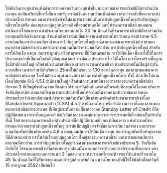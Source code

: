 ให้หักเงินกองทุนส่วนเพิ่มดังกล่าวออกจากเงินกองทุนทั้งสิ้น และหากธนาคารพาณิชย์มีอัตราส่วนเงินกองทุน
ต่อสินทรัพย์เสี่ยงทั้งสิ้นภายหลังการหักเงินกองทุนส่วนเพิ่มดังกล่าวต่ำกว่าระดับที่ธนาคารแห่งประเทศไทย
กำหนด ธนาคารพาณิชย์จะไม่สามารถขอผ่อนผันการกำกับลูกหนี้รายใหญ่สำหรับกลุ่มลูกหนี้รายใหม่หรือ
ต่ออายุของกลุ่มลูกหนี้รายเดิมที่ครบกำหนดได้ และให้ธนาคารพาณิชย์เสนอแผนดำเนินการให้ธนาคาร
แห่งประเทศไทยทราบภายใน 30 วัน นับแต่วันที่ธนาคารพาณิชย์มีอัตราส่วนเงินกองทุนหลังหักเงินกองทุน
ส่วนเพิ่มต่ำกว่าระดับที่ธนาคารแห่งประเทศไทยกำหนด
ต่างประเทศ
4.5 การผ่อนผันการคำนวณอัตราส่วนการกำกับลูกหนี้รายใหญ่กรณีสาขาของธนาคารพาณิชย์
สาขาของธนาคารพาณิชย์ต่างประเทศสามารถขอผ่อนผันการคำนวณอัตราส่วน
การกำกับลูกหนี้รายใหญ่ สำหรับการให้สินเชื่อ ลงทุน ก่อภาระผูกพัน หรือทำธุรกรรมที่มีลักษณะคล้าย
การให้สินเชื่อ เพื่อนำไปใช้ในการประกอบธุรกิจที่เป็นกลไกสำคัญต่อยุทธศาสตร์การพัฒนาประเทศ หรือ
ใช้ในโครงการโครงสร้างพื้นฐาน ซึ่งมีสำนักงานใหญ่ หรือสำนักงานสาขาอื่นของสาขาของธนาคารพาณิชย์
ต่างประเทศนั้นเป็นผู้ประกันความเสี่ยง เฉพาะส่วนที่เกินร้อยละ 25 แต่ไม่เกินร้อยละ 100 ของเงินกองทุน
ของสาขาของธนาคารพาณิชย์ต่างประเทศ โดยไม่ต้องนำมาคำนวณอัตราส่วนการกำกับลูกหนี้รายใหญ่
ทั้งนี้ ต้องเป็นไปตามเงื่อนไขทุกข้อ ดังนี้
4.5.1 สำนักงานใหญ่ หรือสำนักงานสาขาอื่นของสาขาของธนาคารพาณิชย์ต่างประเทศ
3
ที่เป็นผู้ประกันความเสี่ยงต้องได้รับการจัดอันดับเครดิตเป็นระดับที่ลงทุนได้โดยสถาบันการจัดอันดับเครดิต
ภายนอกที่ธนาคารแห่งประเทศไทยให้ความเห็นชอบตามประกาศธนาคารแห่งประเทศไทยว่าด้วยหลักเกณฑ์
การคำนวณสินทรัพย์เสี่ยงด้านเครดิตสำหรับธนาคารพาณิชย์โดย Standardised Approach (วิธี SA)
4.5.2 สํานักงานใหญ่ หรือสํานักงานสาขาอื่นของสาขาของธนาคารพาณิชย์ต่างประเทศ
ที่เป็นผู้ประกันความเสี่ยงต้องออก Standby Letter of Credit ที่ถือปฏิบัติตามแนวทางหรือกฎเกณฑ์
ข้อบังคับสากลขององค์กรกลางระหว่างประเทศที่เกี่ยวข้องเป็นประกัน
ทั้งนี้ ให้สาขาของธนาคารพาณิชย์ต่างประเทศถือปฏิบัติตามหลักเกณฑ์ที่ธนาคาร
แห่งประเทศไทยกำหนดว่าด้วยการกำกับลูกหนี้รายใหญ่ การบันทึกบัญชี การจัดชั้นและการกันเงินสำรอง
และการคานวณสินทรัพย์เสี่ยงด้านเครดิต
4.6 การขอผ่อนผันการให้สินเชื่อ ลงทุน ก่อภาระผูกพันหรือทำธุรกรรมที่มีลักษณะคล้าย
การให้สินเชื่อแก่กลุ่มลูกหนี้รายใหญ่ของธนาคารพาณิชย์ และการขอผ่อนผันการคำนวณอัตราส่วน
การกำกับลูกหนี้รายใหญ่กรณีสาขาของธนาคารพาณิชย์ต่างประเทศ
5. วันเริ่มต้นบังคับใช้
ให้ธนาคารพาณิชย์จัดส่งแบบคําขอผ่อนผัน และเอกสารประกอบการพิจารณาที่ธนาคาร
แห่งประเทศไทยกำหนดตามเอกสารแนบ 3 โดยธนาคารแห่งประเทศไทยจะพิจารณาให้แล้วเสร็จภายใน 45 วัน
นับแต่วันที่ได้รับคำขอและเอกสารถูกต้องครบถ้วน
แนวนโยบายฉบับนี้ให้ใช้บังคับตั้งแต่วันที่ 15 กรกฎาคม 2562 เป็นต้นไป
